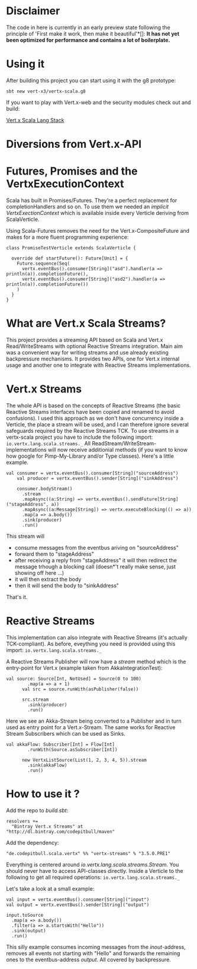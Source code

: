 Disclaimer
==========
The code in here is currently in an early preview state following the principle of 'First make it work, then make it beautiful'*[]: 
__It has not yet been optimized for performance and contains a lot of boilerplate.__


Using it
========

After building this project you can start using it with the g8 prototype:

```sbt new vert-x3/vertx-scala.g8```

If you want to play with Vert.x-web and the security modules check out and build:

[Vert.x Scala Lang Stack](https://github.com/codepitbull/vertx-lang-scala-stack)

Diversions from Vert.x-API
==========================

Futures, Promises and the VertxExecutionContext
===============================================
Scala has built in Promises/Futures. They're a perfect replacement for completionHandlers and so on.
To use them we needed an _implicit VertxExectionContext_ which is available inside every Verticle deriving from 
 ScalaVerticle.
 
Using Scala-Futures removes the need for the Vert.x-CompositeFuture and makes for a more fluent programming experience:  
```
class PromiseTestVerticle extends ScalaVerticle {

  override def startFuture(): Future[Unit] = {
    Future.sequence(Seq(
      vertx.eventBus().consumer[String]("asd").handler(a => println(a)).completionFuture(),
      vertx.eventBus().consumer[String]("asd2").handler(a => println(a)).completionFuture())
    )
  }
}
```



What are Vert.x Scala Streams?
===========
This project provides a streaming API based on Scala and Vert.x Read/WriteStreams with optional Reactive Streams integration.
Main aim was a convenient way for writing streams and use already existing backpressure mechanisms.
It provides two APIs, one for Vert.x internal usage and another one to integrate with Reactive Streams implementations.

Vert.x Streams
==============
The whole API is based on the concepts of Reactive Streams (the basic Reactive Streams interfaces have been copied and 
renamed to  avoid confusions). I used this approach as we don't have concurrency inside a Verticle, the place a stream 
will be used, and I can therefore ignore several safeguards required by the Reactive Streams TCK. 
To use streams in a vertx-scala project you have to include the following import:
```io.vertx.lang.scala.streams._```
All ReadStream/WriteStream-implementations will now receive additionial methods (if you want to know how google for 
Pimp-My-Library and/or Type classes).
Here's a little example.

``` 
val consumer = vertx.eventBus().consumer[String]("sourceAddress")
    val producer = vertx.eventBus().sender[String]("sinkAddress")

    consumer.bodyStream()
      .stream
      .mapAsync((a:String) => vertx.eventBus().sendFuture[String]("stageAddress", a))
      .mapAsync((a:Message[String]) => vertx.executeBlocking(() => a))
      .map(a => a.body())
      .sink(producer)
      .run()
```

This stream will 
- consume messages from the eventbus ariving on "sourceAddress"
- forward them to "stageAddress"
- after receiving a reply from "stageAddress" it will then redirect the message trhough a blocking call (doesn*'t really make sense, just showing off here ...)
- it will then extract the body
- then it will send the body to "sinkAddress"

That's it.

Reactive Streams
================
This implementation can also integrate with Reactive Streams (it's actually TCK-compliant). As before, eveything you need 
is provided using this import:
```io.vertx.lang.scala.streams._```

A Reactive Streams Publisher will now have a *stream* method which is the entry-point for Vert.x (example taken from 
AkkaIntegrationTest): 

``` 
val source: Source[Int, NotUsed] = Source(0 to 100)
        .map(a => a + 1)
      val src = source.runWith(asPublisher(false))

      src.stream
        .sink(producer)
        .run()
```

Here we see an Akka-Stream being converted to a Publisher and in turn used as entry point for a Vert.x-Stream.
The same works for Reactive Stream Subscribers which can be used as Sinks.

``` 
val akkaFlow: Subscriber[Int] = Flow[Int]
        .runWith(Source.asSubscriber[Int])

      new VertxListSource(List(1, 2, 3, 4, 5)).stream
        .sink(akkaFlow)
        .run()
```
 
How to use it ?
===============

Add the repo to _build.sbt_:
```
resolvers +=
  "Bintray Vert.x Streams" at "http://dl.bintray.com/codepitbull/maven"
```

Add the dependency:
```
"de.codepitbull.scala.vertx" %% "vertx-streams" % "3.5.0.PRE1"
```

Everything is centered around *io.vertx.lang.scala.streams.Stream*. You should never have to access API-classes directly.
Inside a Verticle to the following to get all required operations:
```io.vertx.lang.scala.streams._```

Let's take a look at a small example:
```
val input = vertx.eventBus().consumer[String]("input")
val output = vertx.eventBus().sender[String]("output")
  
input.toSource
  .map(a => a.body())
  .filter(a => a.startsWith("Hello"))
  .sink(output)
  .run()
```
This silly example consumes incoming messages from the *inout*-address, removes all events not starting with "Hello" and
 forwards the remaining ones to the eventbus-address *output*. All covered by backpressure.

